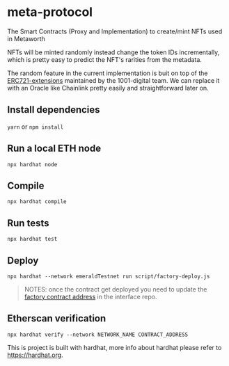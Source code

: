 # meta-protocol

The Smart Contracts (Proxy and Implementation) to create/mint NFTs used in Metaworth

NFTs will be minted randomly instead change the token IDs incrementally, which is pretty easy to predict the NFT's rarities from the metadata.

The random feature in the current implementation is buit on top of the [ERC721-extensions](https://github.com/1001-digital/erc721-extensions) maintained by the 1001-digital team. We can replace it with an Oracle like Chainlink pretty easily and straightforward later on.

## Install dependencies

`yarn` or `npm install`

## Run a local ETH node

`npx hardhat node`

## Compile

`npx hardhat compile`

## Run tests

`npx hardhat test`

## Deploy

`npx hardhat --network emeraldTestnet run script/factory-deploy.js`

> NOTES: once the contract get deployed you need to update the [factory contract address](https://github.com/metaworth/meta-interface/blob/main/src/helpers/contracts.ts) in the interface repo.

## Etherscan verification

`npx hardhat verify --network NETWORK_NAME CONTRACT_ADDRESS`


This is project is built with hardhat, more info about hardhat please refer to https://hardhat.org.
